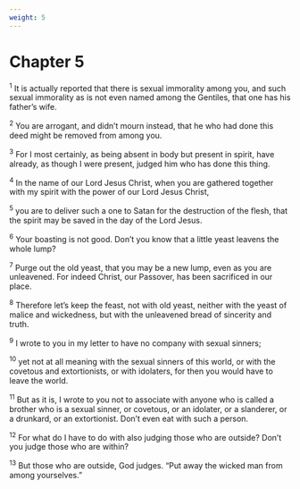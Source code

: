 ```yaml
---
weight: 5
---
```


# Chapter 5

<sup>1</sup> It is actually reported that there is sexual immorality among you, and such sexual immorality as is not even named among the Gentiles, that one has his father’s wife. 

<sup>2</sup> You are arrogant, and didn’t mourn instead, that he who had done this deed might be removed from among you. 

<sup>3</sup> For I most certainly, as being absent in body but present in spirit, have already, as though I were present, judged him who has done this thing. 

<sup>4</sup> In the name of our Lord Jesus Christ, when you are gathered together with my spirit with the power of our Lord Jesus Christ, 

<sup>5</sup> you are to deliver such a one to Satan for the destruction of the flesh, that the spirit may be saved in the day of the Lord Jesus. 

<sup>6</sup> Your boasting is not good. Don’t you know that a little yeast leavens the whole lump? 

<sup>7</sup> Purge out the old yeast, that you may be a new lump, even as you are unleavened. For indeed Christ, our Passover, has been sacrificed in our place. 

<sup>8</sup> Therefore let’s keep the feast, not with old yeast, neither with the yeast of malice and wickedness, but with the unleavened bread of sincerity and truth. 

<sup>9</sup> I wrote to you in my letter to have no company with sexual sinners; 

<sup>10</sup> yet not at all meaning with the sexual sinners of this world, or with the covetous and extortionists, or with idolaters, for then you would have to leave the world. 

<sup>11</sup> But as it is, I wrote to you not to associate with anyone who is called a brother who is a sexual sinner, or covetous, or an idolater, or a slanderer, or a drunkard, or an extortionist. Don’t even eat with such a person. 

<sup>12</sup> For what do I have to do with also judging those who are outside? Don’t you judge those who are within? 

<sup>13</sup> But those who are outside, God judges. “Put away the wicked man from among yourselves.” 


